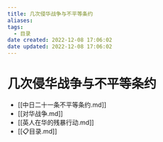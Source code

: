 ```yaml
---
title: 几次侵华战争与不平等条约
aliases:
tags:
  - 目录
date created: 2022-12-08 17:06:02
date updated: 2022-12-08 17:06:02
---
```


# 几次侵华战争与不平等条约

- [[中日二十一条不平等条约.md]]
- [[对华战争.md]]
- [[英人在华的残暴行动.md]]
- [[📋目录.md]]
